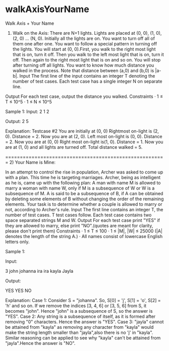# walkAxisYourName
Walk Axis + Your Name


1) Walk on the Axis:
There are N+1 lights. Lights are placed at (0, 0), (1, 0), (2, 0) ... (N, 0). Initially all the lights are on. You want to turn off all of them one after one. You want to follow a special pattern in turning off the lights.
You will start at (0, 0).First, you walk to the right most light that is on, turn it off. Then you walk to the left most light that is on, turn it off. Then again to the right most light that is on and so on. You will stop after turning off all lights. You want to know how much distance you walked in the process. Note that distance between (a,0) and (b,0) is |a-b|.
Input
The first line of the input contains an integer T denoting the number of test cases. Each test case has a single integer N on separate line.

Output
For each test case, output the distance you walked.
Constraints
· 1 ≤ T ≤ 10^5
· 1 ≤ N ≤ 10^5

Sample 1:
Input:
2
1
2

Output:
2
5

Explanation:
Testcase #2 You are initially at (0, 0) Rightmost on-light is (2, 0). Distance = 2. Now you are at (2, 0). Left most on-light is (0, 0). Distance = 2. Now you are at (0, 0) Right most on-light is(1, 0). Distance = 1. Now you are at (1, 0) and all lights are turned off. Total distance walked = 5.

=======================================================
2) Your Name is Mine:

In an attempt to control the rise in population, Archer was asked to come up with a plan. This time he is targeting marriages. Archer, being as intelligent as he is, came up with the following plan:
A man with name M is allowed to marry a woman with name W, only if M is a subsequence of W or W is a subsequence of M.
A is said to be a subsequence of B, if A can be obtained by deleting some elements of B without changing the order of the remaining elements.
Your task is to determine whether a couple is allowed to marry or not, according to Archer's rule.
Input
The first line contains an integer T, the number of test cases. T test cases follow. Each test case contains two space separated strings M and W.
Output
For each test case print "YES" if they are allowed to marry, else print "NO".(quotes are meant for clarity, please don't print them)
Constraints
· 1 ≤ T ≤ 100
· 1 ≤ |M|, |W| ≤ 25000 (|A| denotes the length of the string A.)
· All names consist of lowercase English letters only.

Sample 1:

Input:

3
john johanna
ira ira
kayla Jayla

Output:

YES
YES
NO

Explanation:
Case 1: Consider S = "johanna". So, S[0] = 'j', S[1] = 'o', S[2] = 'h' and so on. If we remove the indices [3, 4, 6] or [3, 5, 6] from S, it becomes "john". Hence "john" is a subsequence of S, so the answer is "YES".
Case 2: Any string is a subsequence of itself, as it is formed after removing "0" characters. Hence the answer is "YES".
Case 3: "jayla" cannot be attained from "kayla" as removing any character from "kayla" would make the string length smaller than "jayla",also there is no 'j' in "kayla". Similar reasoning can be applied to see why "kayla" can't be attained from "jayla".Hence the answer is "NO".
